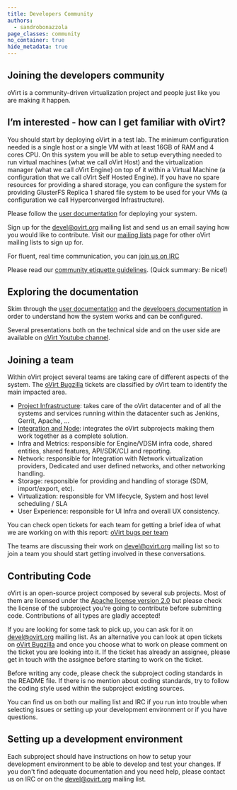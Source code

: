 ```yaml
---
title: Developers Community
authors:
  - sandrobonazzola
page_classes: community
no_container: true
hide_metadata: true
---
```

<section class="community_head">

# Joining the developers community

oVirt is a community-driven virtualization project and people just like you are making it happen.
</section>

<section class="container">

# I’m interested - how can I get familiar with oVirt?

You should start by deploying oVirt in a test lab. The minimum configuration needed is a single host or a single VM with at least 16GB of RAM and 4 cores CPU.
On this system you will be able to setup everything needed to run virtual machines (what we call oVirt Host) and the virtualization manager (what we call oVirt Engine)
on top of it within a Virtual Machine (a configuration that we call oVirt Self Hosted Engine).
If you have no spare resources for providing a shared storage, you can configure the system for providing GlusterFS Replica 1 shared file system to be used for your VMs
(a configuration we call Hyperconverged Infrastructure).

Please follow the [user documentation](/documentation/index.html) for deploying your system.

Sign up for the [devel@ovirt.org](https://lists.ovirt.org/archives/list/devel@ovirt.org/) mailing list and send us an email saying how you would like to contribute.
Visit our [mailing lists](https://lists.ovirt.org/archives/) page for other oVirt mailing lists to sign up for.

For fluent, real time communication, you can [join us on IRC](/community/about/contact.html#irc)

Please read our [community etiquette guidelines](/community/about/community-guidelines.html). (Quick summary: Be nice!)

# Exploring the documentation

Skim through the [user documentation](/documentation/index.html) and the [developers documentation](devdocs.html) in order to understand how the system works and can be configured.

Several presentations both on the technical side and on the user side are available on [oVirt Youtube channel](https://www.youtube.com/ovirtproject).

# Joining a team

Within oVirt project several teams are taking care of different aspects of the system. The [oVirt Bugzilla](https://bugzilla.redhat.com/buglist.cgi?quicksearch=classification%3Aovirt) tickets are classified by oVirt team to identify the main impacted area.

- [Project Infrastructure](infra/infrastructure.html): takes care of the oVirt datacenter and of all the systems and services running within the datacenter such as Jenkins, Gerrit, Apache, ...
- [Integration and Node](integration/index.html): integrates the oVirt subprojects making them work together as a complete solution.
- Infra and Metrics: responsible for Engine/VDSM infra code, shared entities, shared features, API/SDK/CLI and reporting.
- Network: responsible for Integration with Network virtualization providers, Dedicated and user defined networks, and other networking handling.
- Storage: responsible for providing and handling of storage (SDM, import/export, etc).
- Virtualization: responsible for VM lifecycle, System and host level scheduling / SLA
- User Experience: responsible for UI Infra and overall UX consistency.

You can check open tickets for each team for getting a brief idea of what we are working on with this report:
[oVirt bugs per team](https://bugzilla.redhat.com/report.cgi?x_axis_field=bug_status&y_axis_field=cf_ovirt_team&z_axis_field=target_milestone&no_redirect=1&query_format=report-table&bug_status=__open__&j_top=AND&f1=OP&j1=OR&f2=classification&o2=equals&v2=oVirt&f4=CP&f5=noop&o5=noop&v5=&format=table&action=wrap)


The teams are discussing their work on [devel@ovirt.org](https://lists.ovirt.org/archives/list/devel@ovirt.org/) mailing list so to join a team
you should start getting involved in these conversations.


# Contributing Code

oVirt is an open-source project composed by several sub projects. Most of them are licensed under the [Apache license version 2.0](https://www.apache.org/licenses/LICENSE-2.0.html)
but please check the license of the subproject you're going to contribute before submitting code.
Contributions of all types are gladly accepted!

If you are looking for some task to pick up, you can ask for it on [devel@ovirt.org](https://lists.ovirt.org/archives/list/devel@ovirt.org/) mailing list.
As an alternative you can look at open tickets on [oVirt Bugzilla](https://bugzilla.redhat.com/buglist.cgi?quicksearch=classification%3Aovirt) and once you choose what to work on
please comment on the ticket you are looking into it. If the ticket has already an assignee, please get in touch with the assignee before starting to work on the ticket.

Before writing any code, please check the subproject coding standards in the README file. If there is no mention about coding standards, try to follow
the coding style used within the subproject existing sources.

You can find us on both our mailing list and IRC if you run into trouble when selecting issues or setting up your development environment or if you have questions.

# Setting up a development environment

Each subproject should have instructions on how to setup your development environment to be able to develop and test your changes.
If you don't find adequate documentation and you need help, please contact us on IRC or on the [devel@ovirt.org](https://lists.ovirt.org/archives/list/devel@ovirt.org/) mailing list.

</section>
